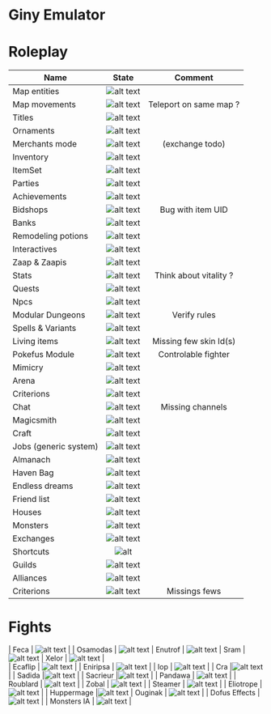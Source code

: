 

# Giny Emulator

# Roleplay

 | Name   |      State      |  Comment  
|----------|:-------------:|:-------------:|
| Map entities |   ![alt text](https://img.shields.io/badge/Done-green) | 
| Map movements |   ![alt text](https://img.shields.io/badge/Done-green)    | Teleport on same map ?
| Titles | ![alt text](https://img.shields.io/badge/Done-green)  | 
| Ornaments | ![alt text](https://img.shields.io/badge/Done-green)   |
| Merchants mode  | ![alt text](https://img.shields.io/badge/Started-orange)   | (exchange todo)
| Inventory | ![alt text](https://img.shields.io/badge/Done-green)   |
| ItemSet | ![alt text](https://img.shields.io/badge/Todo-red)  |
| Parties | ![alt text](https://img.shields.io/badge/Done-green)   |
| Achievements  |![alt text](https://img.shields.io/badge/Todo-red)  |
| Bidshops |![alt text](https://img.shields.io/badge/Started-orange) | Bug with item UID
| Banks  |![alt text](https://img.shields.io/badge/Done-green)   |
| Remodeling potions | ![alt text](https://img.shields.io/badge/Todo-red) |
| Interactives | ![alt text](https://img.shields.io/badge/Done-green)  |
| Zaap & Zaapis | ![alt text](https://img.shields.io/badge/Done-green)   |
| Stats | ![alt text](https://img.shields.io/badge/Done-green)    | Think about vitality ?
| Quests | ![alt text](https://img.shields.io/badge/Todo-red)  |
| Npcs  |![alt text](https://img.shields.io/badge/Done-green)  
| Modular Dungeons | ![alt text](https://img.shields.io/badge/Done-green) | Verify rules
| Spells & Variants | ![alt text](https://img.shields.io/badge/Done-green)   |
| Living items | ![alt text](https://img.shields.io/badge/Started-orange)  | Missing few skin Id(s)
| Pokefus Module | ![alt text](https://img.shields.io/badge/Started-orange)  | Controlable fighter
| Mimicry | ![alt text](https://img.shields.io/badge/Todo-red)  |
| Arena  | ![alt text](https://img.shields.io/badge/Todo-red) |
| Criterions | ![alt text](https://img.shields.io/badge/Done-green)   |
| Chat | ![alt text](https://img.shields.io/badge/Started-orange)   | Missing channels
| Magicsmith | ![alt text](https://img.shields.io/badge/Todo-red)   |
| Craft | ![alt text](https://img.shields.io/badge/Todo-red)|
| Jobs (generic system) | ![alt text](https://img.shields.io/badge/Done-green)  |
| Almanach | ![alt text](https://img.shields.io/badge/Todo-red) |
| Haven Bag | ![alt text](https://img.shields.io/badge/Todo-red) |
| Endless dreams | ![alt text](https://img.shields.io/badge/Todo-red) |
| Friend list | ![alt text](https://img.shields.io/badge/Todo-red) |
| Houses | ![alt text](https://img.shields.io/badge/Todo-red) |
| Monsters | ![alt text](https://img.shields.io/badge/Done-green)  |
| Exchanges | ![alt text](https://img.shields.io/badge/Done-green)  |
| Shortcuts | ![alt](https://img.shields.io/badge/Done-green) |
| Guilds | ![alt text](https://img.shields.io/badge/Todo-red) |
| Alliances | ![alt text](https://img.shields.io/badge/Todo-red) |
| Criterions | ![alt text](https://img.shields.io/badge/Started-orange)  | Missings fews


# Fights

| Feca | ![alt text](https://img.shields.io/badge/Todo-red) | 
| Osamodas | ![alt text](https://img.shields.io/badge/Todo-red)
| Enutrof | ![alt text](https://img.shields.io/badge/Todo-red)
| Sram | ![alt text](https://img.shields.io/badge/Todo-red)
| Xelor  | ![alt text](https://img.shields.io/badge/Started-orange)   |  
| Ecaflip | ![alt text](https://img.shields.io/badge/Todo-red)   |
| Eniripsa | ![alt text](https://img.shields.io/badge/Todo-red)  |
| Iop | ![alt text](https://img.shields.io/badge/Todo-red)   |
| Cra  |![alt text](https://img.shields.io/badge/Todo-red)  |
| Sadida |![alt text](https://img.shields.io/badge/Todo-red) | 
| Sacrieur  |![alt text](https://img.shields.io/badge/Todo-red)   |
| Pandawa | ![alt text](https://img.shields.io/badge/Todo-red) |
| Roublard | ![alt text](https://img.shields.io/badge/Todo-red)  |
| Zobal | ![alt text](https://img.shields.io/badge/Todo-red)  |
| Steamer | ![alt text](https://img.shields.io/badge/Todo-red)   |
| Eliotrope | ![alt text](https://img.shields.io/badge/Todo-red)  |
| Huppermage  |![alt text](https://img.shields.io/badge/Todo-red)
| Ouginak | ![alt text](https://img.shields.io/badge/Todo-red) | 
| Dofus Effects | ![alt text](https://img.shields.io/badge/Started-orange)   |
| Monsters IA | ![alt text](https://img.shields.io/badge/Started-orange)  | 




